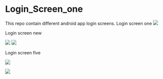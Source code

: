 # Login_Screen_one 
This repo contain different android app login screens. 
Login screen one
![](https://github.com/balaraju1278/Login_Screen_one/blob/master/Screenshot_20170920_194508.png)



Login screen new







![](https://github.com/balaraju1278/Login_Screens/blob/master/Login_Screen_new/signup.PNG)
![](https://github.com/balaraju1278/Login_Screens/blob/master/Login_Screen_new/login_preview.PNG)

Login screen five


![](https://github.com/balaraju1278/Login_Screens/blob/master/Login_screen5/login_screen.PNG)




![](https://github.com/balaraju1278/Login_Screens/blob/master/login.PNG)
